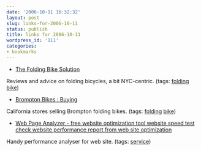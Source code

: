 ```yaml
---
date: '2006-10-11 16:32:32'
layout: post
slug: links-for-2006-10-11
status: publish
title: links for 2006-10-11
wordpress_id: '111'
categories:
- bookmarks
---
```




  * [The Folding Bike Solution](http://www.transalt.org/features/foldingbike.html)




Reviews and advice on folding bicycles, a bit NYC-centric. (tags: [folding](http://del.icio.us/eob/folding) [bike](http://del.icio.us/eob/bike))





  * [Brompton Bikes : Buying](http://www.bromptonbicycle.co.uk/index.cfm?fuseaction=buying.dealers&RegionID=37&countryID=22)




California stores selling Brompton folding bikes. (tags: [folding](http://del.icio.us/eob/folding) [bike](http://del.icio.us/eob/bike))





  * [Web Page Analyzer - free website optimization tool website speed test check website performance report from web site optimization](http://www.websiteoptimization.com/services/analyze/)




Handy performance analyser for web site. (tags: [service](http://del.icio.us/eob/service))






